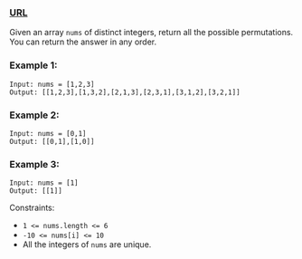 ### [URL](https://leetcode.com/problems/permutations/description/)

Given an array `nums` of distinct integers, return all the possible permutations. You can return the answer in any order.

### Example 1:

    Input: nums = [1,2,3]
    Output: [[1,2,3],[1,3,2],[2,1,3],[2,3,1],[3,1,2],[3,2,1]]

### Example 2:

    Input: nums = [0,1]
    Output: [[0,1],[1,0]]

### Example 3:

    Input: nums = [1]
    Output: [[1]]

Constraints:

- `1 <= nums.length <= 6`
- `-10 <= nums[i] <= 10`
- All the integers of `nums` are unique.
